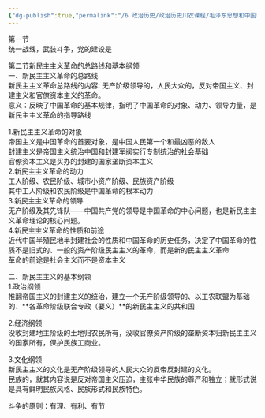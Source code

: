 ```yaml
---
{"dg-publish":true,"permalink":"/6 政治历史/政治历史川农课程/毛泽东思想和中国特色社会主义理论体系概论/20201012第二章第二节/","title":"20201012第二章第二节"}
---
```



第一节  
统一战线，武装斗争，党的建设是

第二节新民主主义革命的总路线和基本纲领  
一、新民主主义革命的总路线  
新民主主义革命总路线的内容: 无产阶级领导的，人民大众的，反对帝国主义、封建主义和官僚资本主义的革命。  
意义：反映了中国革命的基本规律，指明了中国革命的对象、动力、领导力量，是新民主主义革命的指导路线

1.新民主主义革命的对象  
帝国主义是中国革命的首要对象，是中国人民第一个和最凶恶的敌人  
封建主义是帝国主义统治中国和封建军阀实行专制统治的社会基础  
官僚资本主义是买办的封建的国家垄断资本主义  
2.新民主主义革命的动力  
工人阶级、农民阶级、城市小资产阶级、民族资产阶级  
其中工人阶级和农民阶级是中国革命的根本动力  
3.新民主主义革命的领导  
无产阶级及其先锋队——中国共产党的领导是中国革命的中心问题，也是新民主主义革命理论的核心问题。  
4.新民主主义革命的性质和前途  
近代中国半殖民地半封建社会的性质和中国革命的历史任务，决定了中国革命的性质不是旧式的、一般的资产阶级民主主义的革命，而是新的民主主义革命  
革命的前途是社会主义而不是资本主义

二、新民主主义的基本纲领  
1.政治纲领  
推翻帝国主义的封建主义的统治，建立一个无产阶级领导的、以工农联盟为基础的、**各革命阶级联合专政（要义）**的新民主主义的共和国

2.经济纲领  
没收封建地主阶级的土地归农民所有，没收官僚资产阶级的垄断资本归新民主主义的国家所有，保护民族工商业。

3.文化纲领  
新民主主义的文化是无产阶级领导的人民大众的反帝反封建的文化。  
民族的，就其内容说是反对帝国主义压迫，主张中华民族的尊严和独立；就形式说是具有鲜明民族风格、民族形式和民族特色。

斗争的原则：有理、有利、有节
